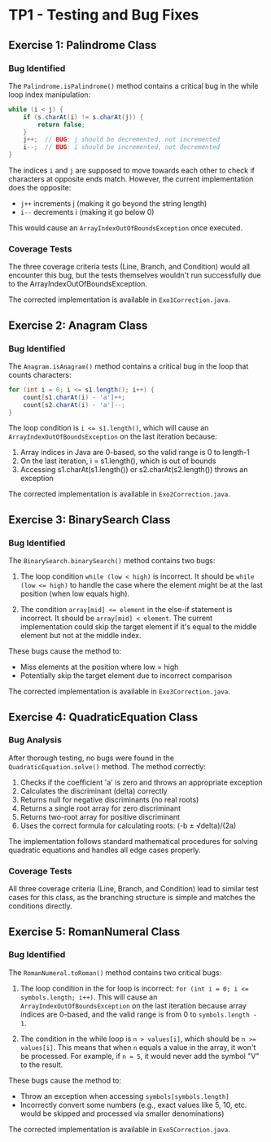 # TP1 - Testing and Bug Fixes

## Exercise 1: Palindrome Class

### Bug Identified
The `Palindrome.isPalindrome()` method contains a critical bug in the while loop index manipulation:

```java
while (i < j) {
    if (s.charAt(i) != s.charAt(j)) {
        return false;
    }
    j++;  // BUG: j should be decremented, not incremented
    i--;  // BUG: i should be incremented, not decremented
}
```

The indices `i` and `j` are supposed to move towards each other to check if characters at opposite ends match. However, the current implementation does the opposite:
- `j++` increments j (making it go beyond the string length)
- `i--` decrements i (making it go below 0)

This would cause an `ArrayIndexOutOfBoundsException` once executed.

### Coverage Tests
The three coverage criteria tests (Line, Branch, and Condition) would all encounter this bug, but the tests themselves wouldn't run successfully due to the ArrayIndexOutOfBoundsException.

The corrected implementation is available in `Exo1Correction.java`.

## Exercise 2: Anagram Class

### Bug Identified
The `Anagram.isAnagram()` method contains a critical bug in the loop that counts characters:

```java
for (int i = 0; i <= s1.length(); i++) {
    count[s1.charAt(i) - 'a']++;
    count[s2.charAt(i) - 'a']--;
}
```

The loop condition is `i <= s1.length()`, which will cause an `ArrayIndexOutOfBoundsException` on the last iteration because:
1. Array indices in Java are 0-based, so the valid range is 0 to length-1
2. On the last iteration, i = s1.length(), which is out of bounds
3. Accessing s1.charAt(s1.length()) or s2.charAt(s2.length()) throws an exception

The corrected implementation is available in `Exo2Correction.java`.

## Exercise 3: BinarySearch Class

### Bug Identified
The `BinarySearch.binarySearch()` method contains two bugs:

1. The loop condition `while (low < high)` is incorrect. It should be `while (low <= high)` to handle the case where the element might be at the last position (when low equals high).

2. The condition `array[mid] <= element` in the else-if statement is incorrect. It should be `array[mid] < element`. The current implementation could skip the target element if it's equal to the middle element but not at the middle index.

These bugs cause the method to:
- Miss elements at the position where low = high
- Potentially skip the target element due to incorrect comparison

The corrected implementation is available in `Exo3Correction.java`.

## Exercise 4: QuadraticEquation Class

### Bug Analysis
After thorough testing, no bugs were found in the `QuadraticEquation.solve()` method. The method correctly:

1. Checks if the coefficient 'a' is zero and throws an appropriate exception
2. Calculates the discriminant (delta) correctly
3. Returns null for negative discriminants (no real roots)
4. Returns a single root array for zero discriminant
5. Returns two-root array for positive discriminant
6. Uses the correct formula for calculating roots: (-b ± √delta)/(2a)

The implementation follows standard mathematical procedures for solving quadratic equations and handles all edge cases properly.

### Coverage Tests
All three coverage criteria (Line, Branch, and Condition) lead to similar test cases for this class, as the branching structure is simple and matches the conditions directly.

## Exercise 5: RomanNumeral Class

### Bug Identified
The `RomanNumeral.toRoman()` method contains two critical bugs:

1. The loop condition in the for loop is incorrect: `for (int i = 0; i <= symbols.length; i++)`. This will cause an `ArrayIndexOutOfBoundsException` on the last iteration because array indices are 0-based, and the valid range is from 0 to `symbols.length - 1`.

2. The condition in the while loop is `n > values[i]`, which should be `n >= values[i]`. This means that when `n` equals a value in the array, it won't be processed. For example, if `n = 5`, it would never add the symbol "V" to the result.

These bugs cause the method to:
- Throw an exception when accessing `symbols[symbols.length]`
- Incorrectly convert some numbers (e.g., exact values like 5, 10, etc. would be skipped and processed via smaller denominations)

The corrected implementation is available in `Exo5Correction.java`.

